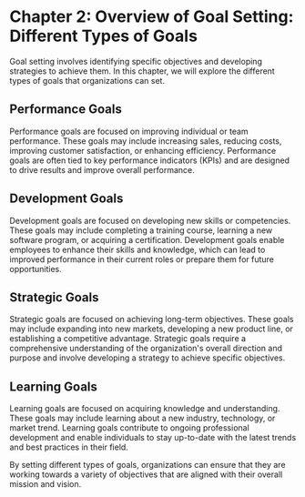 Chapter 2: Overview of Goal Setting: Different Types of Goals
=============================================================

Goal setting involves identifying specific objectives and developing strategies to achieve them. In this chapter, we will explore the different types of goals that organizations can set.

Performance Goals
-----------------

Performance goals are focused on improving individual or team performance. These goals may include increasing sales, reducing costs, improving customer satisfaction, or enhancing efficiency. Performance goals are often tied to key performance indicators (KPIs) and are designed to drive results and improve overall performance.

Development Goals
-----------------

Development goals are focused on developing new skills or competencies. These goals may include completing a training course, learning a new software program, or acquiring a certification. Development goals enable employees to enhance their skills and knowledge, which can lead to improved performance in their current roles or prepare them for future opportunities.

Strategic Goals
---------------

Strategic goals are focused on achieving long-term objectives. These goals may include expanding into new markets, developing a new product line, or establishing a competitive advantage. Strategic goals require a comprehensive understanding of the organization's overall direction and purpose and involve developing a strategy to achieve specific objectives.

Learning Goals
--------------

Learning goals are focused on acquiring knowledge and understanding. These goals may include learning about a new industry, technology, or market trend. Learning goals contribute to ongoing professional development and enable individuals to stay up-to-date with the latest trends and best practices in their field.

By setting different types of goals, organizations can ensure that they are working towards a variety of objectives that are aligned with their overall mission and vision.
